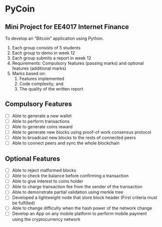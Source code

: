 # PyCoin

## Mini Project for EE4017 Internet Finance

To develop an “Bitcoin” application using Python.

1. Each group consists of 5 students
2. Each group to demo in week 12
3. Each group submits a report in week 12
4. Requirements: Compulsory features (passing marks) and optional features (additional marks)
5. Marks based on:
    1. Features implemented
    2. Code complexity; and
    3. The quality of the written report

## Compulsory Features

- [ ] Able to generate a new wallet
- [ ] Able to perform transactions
- [ ] Able to generate coins reward
- [ ] Able to generate new blocks using proof-of work consensus protocol
- [ ] Able to broadcast new blocks to the rests of connected peers
- [ ] Able to connect peers and sync the whole blockchain

## Optional Features

- [ ] Able to reject malformed blocks
- [ ] Able to check the balance before confirming a transaction
- [ ] Able to give interest to coins holder
- [ ] Able to charge transaction fee from the sender of the transaction
- [ ] Able to demonstrate partial validation using merkle tree
- [ ] Developed a lightweight node that store block header (First criteria
must be fulfilled)
- [ ] Able to change difficulty when the hash power of the network change
- [ ] Develop an App on any mobile platform to perform mobile payment using the cryptocurrency network

